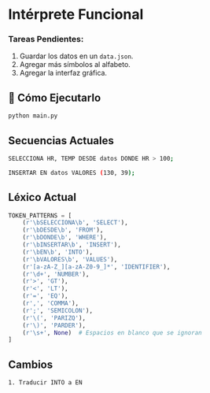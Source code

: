 # Intérprete Funcional

### Tareas Pendientes:
1. Guardar los datos en un `data.json`.
2. Agregar más símbolos al alfabeto.
3. Agregar la interfaz gráfica.

## 🚀 Cómo Ejecutarlo
```sh
python main.py
```

## Secuencias Actuales

```sh
SELECCIONA HR, TEMP DESDE datos DONDE HR > 100;
```

```sh
INSERTAR EN datos VALORES (130, 39);
```

## Léxico Actual

```python
TOKEN_PATTERNS = [
    (r'\bSELECCIONA\b', 'SELECT'),
    (r'\bDESDE\b', 'FROM'),
    (r'\bDONDE\b', 'WHERE'),
    (r'\bINSERTAR\b', 'INSERT'),
    (r'\bEN\b', 'INTO'),
    (r'\bVALORES\b', 'VALUES'),
    (r'[a-zA-Z_][a-zA-Z0-9_]*', 'IDENTIFIER'),
    (r'\d+', 'NUMBER'),
    (r'>', 'GT'),
    (r'<', 'LT'),
    (r'=', 'EQ'),
    (r',', 'COMMA'),
    (r';', 'SEMICOLON'),
    (r'\(', 'PARIZQ'),
    (r'\)', 'PARDER'),
    (r'\s+', None)  # Espacios en blanco que se ignoran
]
```
## Cambios
    1. Traducir INTO a EN
